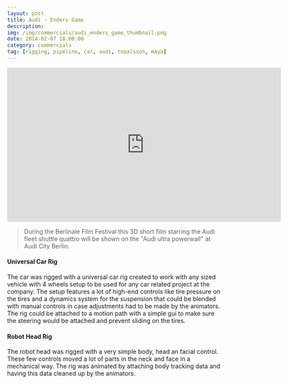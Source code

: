 ```yaml
---
layout: post
title: Audi - Enders Game
description: 
img: /img/commercials/audi_enders_game_thumbnail.png
date: 2014-02-07 18:00:00
category: commercials
tag: [rigging, pipeline, car, audi, topalsson, maya]
---
```

<p align="center"><iframe width="640" height="360" src="https://www.youtube.com/embed/iDe0mQS56bM?rel=0&amp;showinfo=0" frameborder="0" allowfullscreen="allowfullscreen"></iframe></p> 

<blockquote><p class="justify">During the Berlinale Film Festival this 3D short film starring the Audi fleet shuttle quattro will be shown on the "Audi ultra powerwall" at Audi City Berlin.</p></blockquote> 

<h4>Universal Car Rig</h4> 
<p class="justify">The car was rigged with a universal car rig created to work with any sized vehicle with 4 wheels setup to be used for any car related project at the company. The setup features a lot of high-end controls like tire pressure on the tires and a dynamics system for the suspension that could be blended with manual controls in case adjustments had to be made by the animators. The rig could be attached to a motion path with a simple gui to make sure the steering would be attached and prevent sliding on the tires.</p> 

<h4>Robot Head Rig</h4> 
<p class="justify">The robot head was rigged with a very simple body, head an facial control. These few controls moved a lot of parts in the neck and face in a mechanical way. The rig was animated by attaching body tracking data and having this data cleaned up by the animators.</p> 
